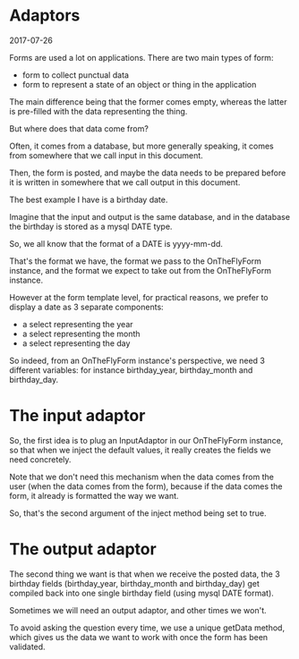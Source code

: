 Adaptors
============
2017-07-26




Forms are used a lot on applications.
There are two main types of form:

- form to collect punctual data
- form to represent a state of an object or thing in the application


The main difference being that the former comes empty, whereas the latter is pre-filled with the data
representing the thing.


But where does that data come from?

Often, it comes from a database, but more generally speaking, it comes from somewhere that we call input in this document.


Then, the form is posted, and maybe the data needs to be prepared before it is written in somewhere that we call output in this document.


The best example I have is a birthday date.

Imagine that the input and output is the same database, and in the database the birthday is stored as a mysql DATE type.

So, we all know that the format of a DATE is yyyy-mm-dd.

That's the format we have, the format we pass to the OnTheFlyForm instance, and the format we expect to take out from the OnTheFlyForm instance.


However at the form template level, for practical reasons, we prefer to display a date as 3 separate components:
 
- a select representing the year  
- a select representing the month  
- a select representing the day

So indeed, from an OnTheFlyForm instance's perspective, we need 3 different variables: for instance birthday_year,
birthday_month and birthday_day.



The input adaptor
=================

So, the first idea is to plug an InputAdaptor in our OnTheFlyForm instance, so that when we inject the default values,
it really creates the fields we need concretely.

Note that we don't need this mechanism when the data comes from the user (when the data comes from the form),
because if the data comes the form, it already is formatted the way we want.


So, that's the second argument of the inject method being set to true. 




The output adaptor
=================

The second thing we want is that when we receive the posted data, the 3 birthday fields (birthday_year, birthday_month
and birthday_day) get compiled back into one single birthday field (using mysql DATE format).


Sometimes we will need an output adaptor, and other times we won't.

To avoid asking the question every time, we use a unique getData method, which gives us the data we want to work with once the form has been validated.


  

